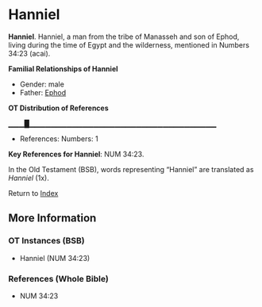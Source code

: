 # Hanniel
**Hanniel**. 
Hanniel, a man from the tribe of Manasseh and son of Ephod, living during the time of Egypt and the wilderness, mentioned in Numbers 34:23 (acai). 




**Familial Relationships of Hanniel**


* Gender: male
* Father: [Ephod](Ephod.md)


**OT Distribution of References**

▁▁▁█▁▁▁▁▁▁▁▁▁▁▁▁▁▁▁▁▁▁▁▁▁▁▁▁▁▁▁▁▁▁▁▁▁▁▁
* References: Numbers: 1



**Key References for Hanniel**: 
NUM 34:23. 


In the Old Testament (BSB), words representing “Hanniel” are translated as 
*Hanniel* (1x). 




Return to [Index](00-Index.md)

## More Information

### OT Instances (BSB)

* Hanniel (NUM 34:23)



### References (Whole Bible)

* NUM 34:23



